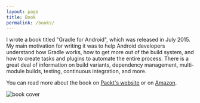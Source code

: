 ```yaml
---
layout: page
title: Book
permalink: /books/
---
```


I wrote a book titled "Gradle for Android", which was released in July 2015. My main motivation for writing it was to help Android developers understand how Gradle works, how to get more out of the build system, and how to create tasks and plugins to automate the entire process. There is a great deal of information on build variants, dependency management, multi-module builds, testing, continuous integration, and more.

You can read more about the book on [Packt's website](https://www.packtpub.com/application-development/gradle-android "Gradle for Android - Packt Publishing") or on [Amazon](http://www.amazon.com/gp/product/1783986824/ref=as_li_tl?ie=UTF8&camp=1789&creative=9325&creativeASIN=1783986824&linkCode=as2&tag=kevpelblo-20&linkId=4SC63BNQEBHIDPVH "Gradle for Android - Amazon").

![book cover](http://www.kevinpelgrims.com/blog/files/images/2015/05/gradle_for_android_cover.jpg)
